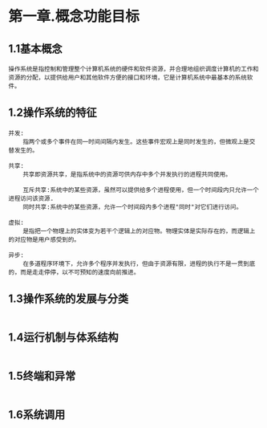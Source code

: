 # 第一章.概念功能目标

## 1.1基本概念

```
操作系统是指控制和管理整个计算机系统的硬件和软件资源，并合理地组织调度计算机的工作和资源的分配，以提供给用户和其他软件方便的接口和环境，它是计算机系统中最基本的系统软件。
```



## 1.2操作系统的特征

```
并发:
	指两个或多个事件在同一时间间隔内发生。这些事件宏观上是同时发生的，但微观上是交替发生的。
```

```
共享:
	共享即资源共享，是指系统中的资源可供内存中多个并发执行的进程共同使用。
	
	互斥共享:系统中的某些资源，虽然可以提供给多个进程使用，但一个时间段内只允许一个进程访问该资源.
	同时共享:系统中的某些资源，允许一个时间段内多个进程"同时"对它们进行访问。
```

```
虚拟:
	是指把一个物理上的实体变为若干个逻辑上的对应物。物理实体是实际存在的，而逻辑上的对应物是用户感受到的。
```

```
异步:
	在多道程序环境下，允许多个程序并发执行，但由于资源有限，进程的执行不是一贯到底的，而是走走停停，以不可预知的速度向前推进。
```



## 1.3操作系统的发展与分类

```

```



## 1.4运行机制与体系结构

```

```



## 1.5终端和异常

```

```



## 1.6系统调用

```

```

